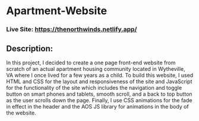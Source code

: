# Apartment-Website

### Live Site: https://thenorthwinds.netlify.app/

## Description:
In this project, I decided to create a one page front-end website from scratch of an actual apartment housing community located in Wytheville, VA where I once lived for a few years as a child. To build this website, I used HTML and CSS for the layout and responsiveness of the site and JavaScript for the functionality of the site which includes the navigation and toggle button on smart phones and tablets, smooth scroll, and a back to top button as the user scrolls down the page. Finally, I use CSS animations for the fade in effect in the header and the AOS JS library for animations in the body of the website.

